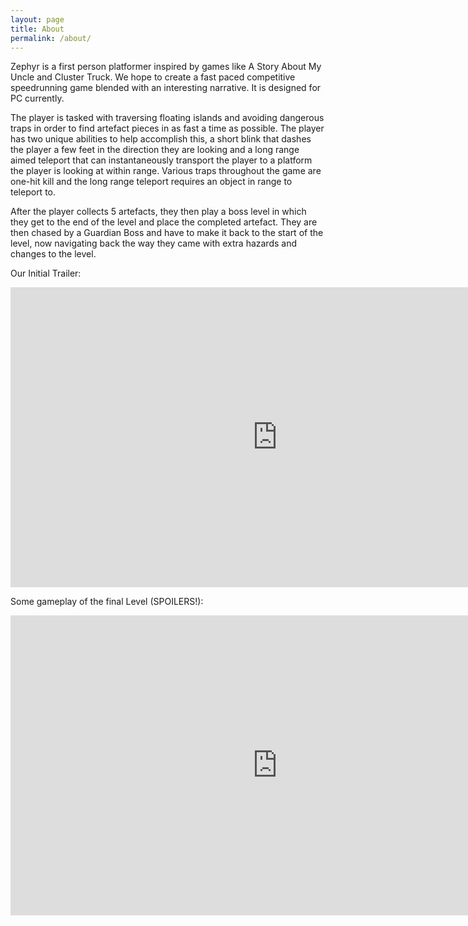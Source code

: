 ```yaml
---
layout: page
title: About
permalink: /about/
---
```


Zephyr is a first person platformer inspired by games like A Story About My Uncle and Cluster Truck. We hope to create a fast paced competitive speedrunning game blended with an interesting narrative. It is designed for PC currently.

The player is tasked with traversing floating islands and avoiding dangerous traps in order to find artefact pieces in as fast a time as possible. The player has two unique abilities to help accomplish this, a short blink that dashes the player a few feet in the direction they are looking and a long range aimed teleport that can instantaneously transport the player to a platform the player is looking at within range. Various traps throughout the game are one-hit kill and the long range teleport requires an object in range to teleport to.

After the player collects 5 artefacts, they then play a boss level in which they get to the end of the level and place the completed artefact. They are then chased by a Guardian Boss and have to make it back to the start of the level, now navigating back the way they came with extra hazards and changes to the level. 

Our Initial Trailer:
<iframe style="text-align: center" width="853" height="480" src="https://www.youtube.com/embed/An7lRYmQr_I" frameborder="0" allow="accelerometer; autoplay; encrypted-media; gyroscope; picture-in-picture" allowfullscreen></iframe>

Some gameplay of the final Level (SPOILERS!):
<iframe style="text-align: center" width="853" height="480" src="https://www.youtube.com/embed/Y501eVnaHqg" frameborder="0" allow="accelerometer; autoplay; encrypted-media; gyroscope; picture-in-picture" allowfullscreen></iframe>
